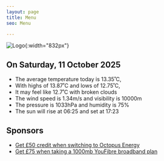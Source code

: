```yaml
---
layout: page
title: Menu
seo: Menu

---
```


![Logo](/images/logo.jpg){:width="832px"}

<!-- weather_marker starts -->
## On Saturday, 11 October 2025

- The average temperature today is 13.35˚C,
- With highs of 13.87˚C and lows of 12.75˚C,
- It may feel like 12.7˚C with broken clouds
- The wind speed is 1.34m/s and visibility is 10000m
- The pressure is 1033hPa and humidity is 75%
- The sun will rise at 06:25 and set at 17:23

<!-- weather_marker ends -->

## Sponsors

- [Get £50 credit when switching to Octopus Energy](https://bit.ly/3oD1nnS)
- [Get £75 when taking a 1000mb YouFibre broadband plan](https://aklam.io/91zWhU?)
